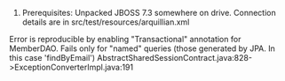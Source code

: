 1. Prerequisites:
	Unpacked JBOSS 7.3 somewhere on drive. Connection details are in src/test/resources/arquillian.xml

Error is reproducible by enabling "Transactional" annotation for MemberDAO.
Fails only for "named" queries (those generated by JPA. In this case 'findByEmail')
AbstractSharedSessionContract.java:828->ExceptionConverterImpl.java:191